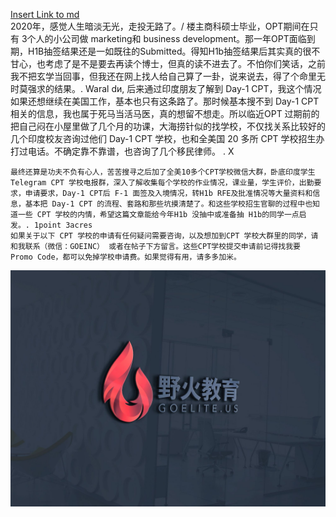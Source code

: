 [Insert Link to md](https://anvilproject.org/guides/content/creating-links) \
2020年，感觉人生暗淡无光，走投无路了。/
楼主商科硕士毕业，OPT期间在只有 3个人的小公司做 marketing和 business development。那一年OPT面临到期，H1B抽签结果还是一如既往的Submitted。得知H1b抽签结果后其实真的很不甘心，也考虑了是不是要去再读个博士，但真的读不进去了。不怕你们笑话，之前我不把玄学当回事，但我还在网上找人给自己算了一卦，说来说去，得了个命里无时莫强求的结果。. Waral dи,
后来通过印度朋友了解到 Day-1 CPT，我这个情况如果还想继续在美国工作，基本也只有这条路了。那时候基本搜不到 Day-1 CPT 相关的信息，我也属于死马当活马医，真的想留不想走。所以临近OPT 过期前的把自己闷在小屋里做了几个月的功课，大海捞针似的找学校，不仅找关系比较好的几个印度校友咨询过他们 Day-1 CPT 学校，也和全美国 20 多所 CPT 学校招生办打过电话。不确定靠不靠谱，也咨询了几个移民律师。
. Χ 
```
最终还算是功夫不负有心人，苦苦搜寻之后加了全美10多个CPT学校微信大群，卧底印度学生 Telegram CPT 学校电报群，深入了解收集每个学校的作业情况，课业量，学生评价，出勤要求，申请要求，Day-1 CPT后 F-1 面签及入境情况，转H1b RFE及批准情况等大量资料和信息，基本把 Day-1 CPT 的流程、套路和那些坑摸清楚了。和这些学校招生官聊的过程中也知道一些 CPT 学校的内情，希望这篇文章能给今年H1b 没抽中或准备抽 H1b的同学一点启发。. 1point 3acres
如果关于以下 CPT 学校的申请有任何疑问需要咨询，以及想加到CPT 学校大群里的同学，请和我联系（微信：GOEINC） 或者在帖子下方留言。这些CPT学校提交申请前记得找我要 Promo Code，都可以免掉学校申请费。如果觉得有用，请多多加米。
```
![logo](images/111.jpeg?raw=true "Optional Title")
